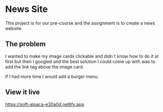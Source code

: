 # News Site

This project is for our pre-course and the assignment is to create a news website.

## The problem

I wanted to make my image cards clickable and didn´t know how to do it at first but then I googled and the best solution I could come up with was to  add the link tag above the image card.

If I had more time I would add a burger menu.

## View it live
https://soft-alpaca-e30a0d.netlify.app

